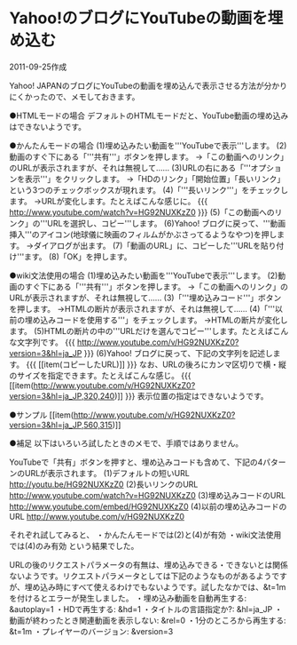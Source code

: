 # Yahoo!のブログにYouTubeの動画を埋め込む

2011-09-25作成

Yahoo! JAPANのブログにYouTubeの動画を埋め込んで表示させる方法が分かりにくかったので、メモしておきます。

●HTMLモードの場合
デフォルトのHTMLモードだと、YouTube動画の埋め込みはできないようです。

●かんたんモードの場合
(1)埋め込みたい動画を'''YouTubeで表示'''します。
(2)動画のすぐ下にある「'''共有'''」ボタンを押します。
→「この動画へのリンク」のURLが表示されますが、それは無視して……
(3)URLの右にある「'''オプションを表示'''」をクリックします。
→「HDのリンク」「開始位置」「長いリンク」という3つのチェックボックスが現れます。
(4)「'''長いリンク'''」をチェックします。
→URLが変化します。たとえばこんな感じに。
{{{
http://www.youtube.com/watch?v=HG92NUXKzZ0
}}}
(5)「この動画へのリンク」の'''URLを選択し、コピー'''します。
(6)Yahoo! ブログに戻って、'''動画挿入'''のアイコン(地球儀に映画のフィルムがかぶさってるようなやつ)を押します。
→ダイアログが出ます。
(7)「動画のURL」に、コピーした'''URLを貼り付け'''ます。
(8)「OK」を押します。

●wiki文法使用の場合
(1)埋め込みたい動画を'''YouTubeで表示'''します。
(2)動画のすぐ下にある「'''共有'''」ボタンを押します。
→「この動画へのリンク」のURLが表示されますが、それは無視して……
(3)「'''埋め込みコード'''」ボタンを押します。
→HTMLの断片が表示されますが、それは無視して……
(4)「'''以前の埋め込みコードを使用する'''」をチェックします。
→HTMLの断片が変化します。
(5)HTMLの断片の中の'''URLだけを選んでコピー'''します。たとえばこんな文字列です。
{{{
http://www.youtube.com/v/HG92NUXKzZ0?version=3&hl=ja_JP
}}}
(6)Yahoo! ブログに戻って、下記の文字列を記述します。
{{{
[[item(コピーしたURL)]]
}}}
なお、URLの後ろにカンマ区切りで横・縦のサイズを指定できます。たとえばこんな感じ。
{{{
[[item(http://www.youtube.com/v/HG92NUXKzZ0?version=3&hl=ja_JP,320,240)]]
}}}
表示位置の指定はできないようです。

●サンプル
[[item(http://www.youtube.com/v/HG92NUXKzZ0?version=3&hl=ja_JP,560,315)]]

●補足
以下はいろいろ試したときのメモで、手順ではありません。

YouTubeで「共有」ボタンを押すと、埋め込みコードも含めて、下記の4パターンのURLが表示されます。
(1)デフォルトの短いURL
http://youtu.be/HG92NUXKzZ0
(2)長いリンクのURL
http://www.youtube.com/watch?v=HG92NUXKzZ0
(3)埋め込みコードのURL
http://www.youtube.com/embed/HG92NUXKzZ0
(4)以前の埋め込みコードのURL
http://www.youtube.com/v/HG92NUXKzZ0

それぞれ試してみると、
・かんたんモードでは(2)と(4)が有効
・wiki文法使用では(4)のみ有効
という結果でした。

URLの後のリクエストパラメータの有無は、埋め込みできる・できないとは関係ないようです。リクエストパラメータとしては下記のようなものがあるようですが、埋め込み時にすべて使えるわけでもないようです。試したなかでは、&t=1mを付けるとエラーが発生しました。
・埋め込み動画を自動再生する: &autoplay=1
・HDで再生する: &hd=1
・タイトルの言語指定か?: &hl=ja_JP
・動画が終わったとき関連動画を表示しない: &rel=0
・1分のところから再生する: &t=1m
・プレイヤーのバージョン: &version=3
